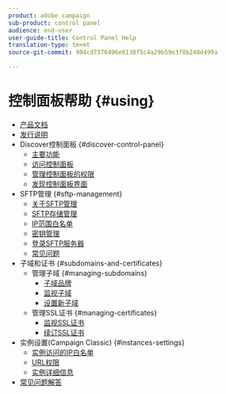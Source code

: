 ```yaml
---
product: adobe campaign
sub-product: control panel
audience: end-user
user-guide-title: Control Panel Help
translation-type: tm+mt
source-git-commit: 904cd7376496e0138f5c4a29b59e3f8b248d499a

---
```



# 控制面板帮助 {#using}

+ [产品文档](control-panel-home.md)
+ [发行说明](release-notes.md)
+ Discover控制面板 {#discover-control-panel}
   + [主要功能](discover/using/key-features.md)
   + [访问控制面板](discover/using/accessing-control-panel.md)
   + [管理控制面板的权限](discover/using/managing-permissions.md)
   + [发现控制面板界面](discover/using/discovering-the-interface.md)
+ SFTP管理 {#sftp-management}
   + [关于SFTP管理](sftp/using/about-sftp-management.md)
   + [SFTP存储管理](sftp/using/sftp-storage-management.md)
   + [IP范围白名单](sftp/using/ip-range-whitelisting.md)
   + [密钥管理](sftp/using/key-management.md)
   + [登录SFTP服务器](sftp/using/logging-into-sftp-server.md)
   + [常见问题](sftp/using/common-questions.md)
+ 子域和证书 {#subdomains-and-certificates}
   + 管理子域 {#managing-subdomains}
      + [子域品牌](subdomains-certificates/using/subdomains-branding.md)
      + [监视子域](subdomains-certificates/using/monitoring-subdomains.md)
      + [设置新子域](subdomains-certificates/using/setting-up-new-subdomain.md)
   + 管理SSL证书 {#managing-certificates}
      + [监视SSL证书](subdomains-certificates/using/monitoring-ssl-certificates.md)
      + [续订SSL证书](subdomains-certificates/using/renewing-subdomain-certificate.md)
+ 实例设置(Campaign Classic) {#instances-settings}
   + [实例访问的IP白名单](instances-settings/using/ip-whitelisting-instance-access.md)
   + [URL权限](instances-settings/using/url-permissions.md)
   + [实例详细信息](instances-settings/using/instance-details.md)
+ [常见问题解答](faq.md)
